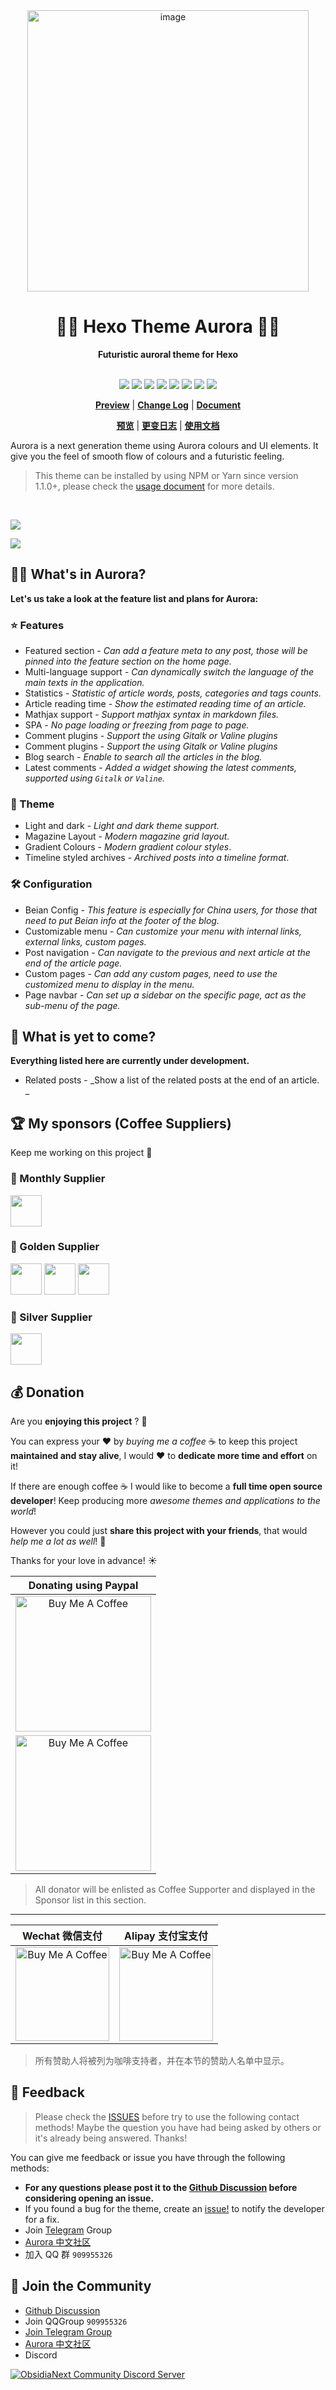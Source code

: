 <div align="center">
  <a href="https://tridiamond.tech" target="_blank" rel="noopener noreferrer">
    <img width="450" alt="image" src="https://user-images.githubusercontent.com/24708758/114228502-196c9000-99a9-11eb-87c7-de981ddc4872.png">
  </a>
  <br/>
  <h1>🏳️‍🌈 <b>Hexo Theme Aurora 🏳️‍🌈</b></h1>
  <strong>Futuristic auroral theme for Hexo</strong>
</div>

<br/>

<p align="center">
  <img src="https://img.shields.io/github/stars/auroral-ui/hexo-theme-aurora">
  <img src="https://img.shields.io/github/forks/auroral-ui/hexo-theme-aurora">
  <img src="https://img.shields.io/github/issues/auroral-ui/hexo-theme-aurora">
  <img src="https://img.shields.io/npm/v/hexo-theme-aurora">
  <img src="https://img.shields.io/npm/dy/hexo-theme-aurora">
  <img src="https://img.shields.io/github/last-commit/auroral-ui/hexo-theme-aurora/main">
  <img src="https://img.shields.io/github/license/auroral-ui/hexo-theme-aurora">
  <img src="https://img.shields.io/circleci/build/github/auroral-ui/hexo-theme-aurora/main">
</p>

<div align="center">

**[Preview](http://tridiamond.tech)** |
**[Change Log](https://github.com/auroral-ui/hexo-theme-aurora/blob/main/CHANGELOG.md)** |
**[Document](https://aurora.tridiamond.tech)**

**[预览](http://tridiamond.tech)** |
**[更变日志](https://github.com/auroral-ui/hexo-theme-aurora/blob/main/CHANGELOG_CN.md)** |
**[使用文档](https://aurora.tridiamond.tech/zh)**

</div>

Aurora is a next generation theme using Aurora colours and UI elements. It give you the feel of smooth flow of colours and a futuristic feeling.

> This theme can be installed by using NPM or Yarn since version 1.1.0+, please check the [usage document](https://aurora.tridiamond.tech) for more details.

<br/>

![](https://img-blog.csdnimg.cn/202103280030531.png)

![](https://img-blog.csdnimg.cn/20210328003140590.png)

## 🏳️‍🌈 What's in Aurora?

**Let's us take a look at the feature list and plans for Aurora:**

### ⭐️ Features

- Featured section - _Can add a feature meta to any post, those will be pinned into the feature section on the home page._
- Multi-language support - _Can dynamically switch the language of the main texts in the application._
- Statistics - _Statistic of article words, posts, categories and tags counts._
- Article reading time - _Show the estimated reading time of an article._
- Mathjax support - _Support mathjax syntax in markdown files._
- SPA - _No page loading or freezing from page to page._
- Comment plugins - _Support the using Gitalk or Valine plugins_
- Comment plugins - _Support the using Gitalk or Valine plugins_
- Blog search - _Enable to search all the articles in the blog._
- Latest comments - _Added a widget showing the latest comments, supported using `Gitalk` or `Valine`._

### 🎨 Theme

- Light and dark - _Light and dark theme support._
- Magazine Layout - _Modern magazine grid layout._
- Gradient Colours - _Modern gradient colour styles_.
- Timeline styled archives - _Archived posts into a timeline format_.

### 🛠 Configuration

- Beian Config - _This feature is especially for China users, for those that need to put Beian info at the footer of the blog._
- Customizable menu - _Can customize your menu with internal links, external links, custom pages._
- Post navigation - _Can navigate to the previous and next article at the end of the article page._
- Custom pages - _Can add any custom pages, need to use the customized menu to display in the menu._
- Page navbar - _Can set up a sidebar on the specific page, act as the sub-menu of the page._

## 🚀 What is yet to come?

**Everything listed here are currently under development.**

- Related posts - _Show a list of the related posts at the end of an article. _

## 🏆 My sponsors (Coffee Suppliers)

Keep me working on this project 💙

### 💜 Monthly Supplier

<p>
  <a href="https://afdian.net/u/13fd58d29e8811eb91a852540025c377" style="font-size: 1.2rem;"><img src="https://i.loli.net/2021/06/13/vrt68aFYPkhjyLK.png" height="50" width="50"></a>
</p>

### 🥇 Golden Supplier

<p>
  <a href="https://github.com/TriDiamond" alt="TriDiamond"><img src="https://avatars.githubusercontent.com/u/24708758?v=4" height="50" width="50"></a>
  <a href="https://github.com/MozLee" alt="MozLee"><img src="https://q4.qlogo.cn/g?b=qq&nk=68879747&s=100" height="50" width="50"></a>
  <a href="https://gitee.com/appleaday" alt="=鱼"><img src="https://q4.qlogo.cn/g?b=qq&nk=1349703146&s=100" height="50" width="50"></a>
</p>

### 🥈 Silver Supplier

<p>
  <a href="https://blog.gzxiaobai.cn" alt="神楽シロ"><img src="https://q4.qlogo.cn/g?b=qq&nk=3467365604&s=100" height="50" width="50"></a>
</p>

## 💰 Donation

Are you **enjoying this project** ? 👋

You can express your ❤️ by _buying me a coffee_ ☕️ to keep this project **maintained and stay alive**, I would ❤️ to **dedicate more time and effort** on it!

If there are enough coffee ☕️ I would like to become a **full time open source developer**! Keep producing more _awesome themes and applications to the world_!

However you could just **share this project with your friends**, that would _help me a lot as well_! 👊

Thanks for your love in advance! ☀️

|                                                                                              Donating using Paypal                                                                                               |
| :--------------------------------------------------------------------------------------------------------------------------------------------------------------------------------------------------------------: |
| <a href="https://www.buymeacoffee.com/tridiamond" target="_blank"><img src="https://media.giphy.com/media/o7RZbs4KAA6tvM4H6j/giphy.gif" alt="Buy Me A Coffee" width="217" style="width: 217px !important;" ></a> |
|      <a href="https://ko-fi.com/tridiamond" target="_blank"><img src="https://media.giphy.com/media/jp92jmyPqZeHheeIN6/giphy.gif" alt="Buy Me A Coffee" width="217" style="width: 217px !important;" ></a>       |

> All donator will be enlisted as Coffee Supporter and displayed in the Sponsor list in this section.

---

|                                         Wechat 微信支付                                         |                                        Alipay 支付宝支付                                        |
| :---------------------------------------------------------------------------------------------: | :---------------------------------------------------------------------------------------------: |
| <img src="https://img-blog.csdnimg.cn/20210330175112304.png" alt="Buy Me A Coffee" width="150"> | <img src="https://img-blog.csdnimg.cn/20210330175153827.png" alt="Buy Me A Coffee" width="150"> |

> 所有赞助人将被列为咖啡支持者，并在本节的赞助人名单中显示。

## 🍼 Feedback

> Please check the [ISSUES](https://github.com/auroral-ui/hexo-theme-aurora/issues) before try to use the following contact methods!
> Maybe the question you have had being asked by others or it's already being answered. Thanks!

You can give me feedback or issue you have through the following methods:

- **For any questions please post it to the [Github Discussion](https://github.com/auroral-ui/hexo-theme-aurora/discussions) before considering opening an issue.**
- If you found a bug for the theme, create an [issue!](https://github.com/auroral-ui/hexo-theme-aurora/issues/new) to notify the developer for a fix.
- Join [Telegram](https://t.me/joinchat/R2m4eho2lbcHLR7nDvxd6A) Group
- [Aurora 中文社区](https://support.qq.com/products/318025)
- 加入 QQ 群 `909955326`

## 💬 Join the Community

- [Github Discussion](https://github.com/auroral-ui/hexo-theme-aurora/discussions)
- Join QQGroup `909955326`
- [Join Telegram Group](https://t.me/joinchat/R2m4eho2lbcHLR7nDvxd6A)
- [Aurora 中文社区](https://support.qq.com/products/318025)
- Discord

<a href="https://discord.gg/VC7CrYfds5" target="_blank"><img src="https://discordapp.com/api/guilds/801943105913225246/widget.png?style=banner3" alt="ObsidiaNext Community Discord Server"></a>
